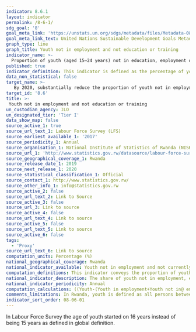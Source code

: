 ```yaml
---
indicator: 8.6.1
layout: indicator
permalink: /8-6-1/
sdg_goal: '8'
goal_meta_link: 'https://unstats.un.org/sdgs/metadata/files/Metadata-08-06-01.pdf'
goal_meta_link_text: United Nations Sustainable Development Goals Metadata (pdf 894kB)
graph_type: line
graph_title: Youth not in employment and not education or training
indicator_name: >-
  Proportion of youth (aged 15–24 years) not in education, employment or training
published: true
indicator_definition: This indicator is defined as the percentage of young persons (aged 15-24 years) not in education, employment or training, out of the total youth population. It is also called the ‘youth NEET rate’. 
data_non_statistical: false
target_name: >-
   By 2020, substantially reduce the proportion of youth not in employment, education or training
target_id: '8.6'
title: >-
 Youth not in employment and not education or training
un_custodian_agency: ILO
un_designated_tier: 'Tier I'
data_show_map: false
source_active_1: true
source_url_text_1: Labour Force Survey (LFS)
source_earliest_available_1: '2017'
source_periodicity_1: Annual
source_organisation_1: National Institute of Statistics of Rwanda (NISR)
source_url_1: 'http://www.statistics.gov.rw/datasource/labour-force-survey-0'
source_geographical_coverage_1: Rwanda
source_release_date_1: 2019
source_next_release_1: 2020
source_statistical_classification_1: Official
source_contact_1: http://www.statistics.gov.rw/
source_other_info_1: info@statistics.gov.rw
source_active_2: false
source_url_text_2: Link to Source
source_active_3: false
source_url_3: Link to source
source_active_4: false
source_url_text_4: Link to source
source_active_5: false
source_url_text_5: Link to source
source_active_6: false
tags:
  - 'Proxy'
source_url_text_6: Link to source
computation_units: Percentage (%)
national_geographical_coverage: Rwanda
national_indicator_available: Youth not in employment and not currently in education or training, by completed education level, sex and area.
computation_definitions: This indicator conveys the proportion of youth (aged 15-24 years) not in education, employment or training (also known as "the youth NEET rate").
national_indicator_description: The share of youth not in employment, education or training (youth NEET rate) provides a measure of youth who are outside the educational system, not in training and not in employment, and thus serves as a broader measure of potential youth labour market entrants than youth unemployment. It includes discouraged worker youth as well as those who are outside the labour force due to disability and engagement in household chores, among other reasons. NEET is also a better measure of the current universe of potential youth labour market entrants as compared with the youth inactivity rate, as the latter includes those youth who are outside the labour force and are in education, and thus are furthering their skills and qualifications.
national_indicator_periodicity: Annual
computation_calculations: ((Youth-(Youth in employment+Youth not in@ employment but in education or training)) / Youth) * 100
comments_limitations: In Rwanda, youth is defined as all persons between the ages is 16-24 years.
indicator_sort_order: 08-06-01
---
```

In Labour Force Survey the age of youth started on 16 years instead of being 15 years as defined in global definition.

